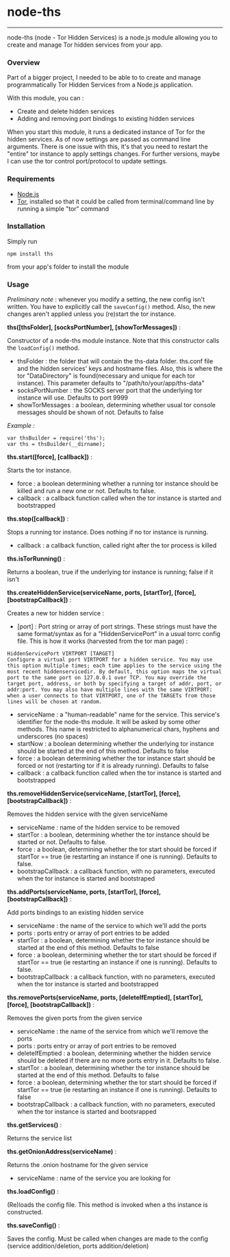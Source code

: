 # node-ths

------------------------------------------

node-ths (node - Tor Hidden Services) is a node.js module allowing you to create and manage Tor hidden services from your app.

### Overview

Part of a bigger project, I needed to be able to to create and manage programmatically Tor Hidden Services from a Node.js application.

With this module, you can :

* Create and delete hidden services
* Adding and removing port bindings to existing hidden services

When you start this module, it runs a dedicated instance of Tor for the hidden services. As of now settings are passed as command line arguments. There is one issue with this, it's that you need to restart the "entire" tor instance to apply settings changes. For further versions, maybe I can use the tor control port/protocol to update settings.

### Requirements

* [Node.js](http://nodejs.org)
* [Tor](https://torproject.org), installed so that it could be called from terminal/command line by running a simple "tor" command

### Installation

Simply run

	npm install ths
	
from your app's folder to install the module

### Usage

_Preliminary note_ : whenever you modify a setting, the new config isn't written. You have to explicitly call the ```saveConfig()``` method. Also, the new changes aren't applied unless you (re)start the tor instance.

__ths([thsFolder], [socksPortNumber], [showTorMessages])__ :

Constructor of a node-ths module instance. Note that this constructor calls the ```loadConfig()``` method.
	
* thsFolder : the folder that will contain the ths-data folder. ths.conf file and the hidden services' keys and hostname files. Also, this is where the tor "DataDirectory" is found(necessary and unique for each tor instance). This parameter defaults to "/path/to/your/app/ths-data"
* socksPortNumber : the SOCKS server port that the underlying tor instance will use. Defaults to port 9999
* showTorMessages : a boolean, determining whether usual tor console messages should be shown of not. Defaults to false

*Example :*
	
	var thsBuilder = require('ths');
	var ths = thsBuilder(__dirname);

__ths.start([force], [callback])__ :

Starts the tor instance.

* force : a boolean determining whether a running tor instance should be killed and run a new one or not. Defaults to false.
* callback : a callback function called when the tor instance is started and bootstrapped

__ths.stop([callback])__ :

Stops a running tor instance. Does nothing if no tor instance is running.

* callback : a callback function, called right after the tor process is killed

__ths.isTorRunning()__ :

Returns a boolean, true if the underlying tor instance is running; false if it isn't

__ths.createHiddenService(serviceName, ports, [startTor], [force], [bootstrapCallback])__ :

Creates a new tor hidden service :

* [port] : Port string or array of port strings. These strings must have the same format/syntax as for a "HiddenServicePort" in a usual torrc config file. This is how it works (harvested from the tor man page) :
```	
HiddenServicePort VIRTPORT [TARGET]
Configure a virtual port VIRTPORT for a hidden service. You may use this option multiple times; each time applies to the service using the most recent hiddenservicedir. By default, this option maps the virtual port to the same port on 127.0.0.1 over TCP. You may override the target port, address, or both by specifying a target of addr, port, or addr:port. You may also have multiple lines with the same VIRTPORT: when a user connects to that VIRTPORT, one of the TARGETs from those lines will be chosen at random.
```
* serviceName : a "human-readable" name for the service. This service's identifier for the node-ths module. It will be asked by some other methods. This name is restricted to alphanumerical chars, hyphens and underscores (no spaces)
* startNow : a boolean determining whether the underlying tor instance should be started at the end of this method. Defaults to false
* force : a boolean determining whether the tor instance start should be forced or not (restarting tor if it is already running). Defaults to false
* callback : a callback function called when the tor instance is started and bootstrapped

__ths.removeHiddenService(serviceName, [startTor], [force], [bootstrapCallback])__ :

Removes the hidden service with the given serviceName

* serviceName : name of the hidden service to be removed
* startTor : a boolean, determining whether the tor instance should be started or not. Defaults to false.
* force : a boolean, determining whether the tor start should be forced if startTor == true (ie restarting an instance if one is running). Defaults to false.
* bootstrapCallback : a callback function, with no parameters, executed when the tor instance is started and bootstraped

__ths.addPorts(serviceName, ports, [startTor], [force], [bootstrapCallback])__ :

Add ports bindings to an existing hidden service

* serviceName : the name of the service to which we'll add the ports
* ports : ports entry or array of port entries to be added
* startTor : a boolean, determining whether the tor instance should be started at the end of this method. Defaults to false
* force : a boolean, determining whether the tor start should be forced if startTor == true (ie restarting an instance if one is running). Defaults to false.
* bootstrapCallback : a callback function, with no parameters, executed when the tor instance is started and bootstrapped

__ths.removePorts(serviceName, ports, [deleteIfEmptied], [startTor], [force], [bootstrapCallback])__ :

Removes the given ports from the given service

* serviceName : the name of the service from which we'll remove the ports
* ports : ports entry or array of port entries to be removed
* deleteIfEmptied : a boolean, determining whether the hidden service should be deleted if there are no more ports entry in it. Defaults to false.
* startTor : a boolean, determining whether the tor instance should be started at the end of this method. Defaults to false
* force : a boolean, determining whether the tor start should be forced if startTor == true (ie restarting an instance if one is running). Defaults to false
* bootstrapCallback : a callback function, with no parameters, executed when the tor instance is started and bootsrapped

__ths.getServices()__ :

Returns the service list

__ths.getOnionAddress(serviceName)__ :

Returns the .onion hostname for the given service

* serviceName : name of the service you are looking for

__ths.loadConfig()__ :

(Re)loads the config file. This method is invoked when a ths instance is constructed.

__ths.saveConfig()__ :

Saves the config. Must be called when changes are made to the config (service addition/deletion, ports addition/deletion)